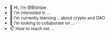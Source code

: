 - 👋 Hi, I’m @Blshipe
- 👀 I’m interested in ...
- 🌱 I’m currently learning ...about crypto and DAO
- 💞️ I’m looking to collaborate on ...
- 📫 How to reach me ...

<!---
Blshipe/Blshipe is a ✨ special ✨ repository because its `README.md` (this file) appears on your GitHub profile.
You can click the Preview link to take a look at your changes.
--->
